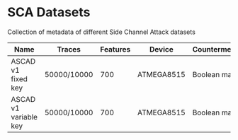 # SCA Datasets
Collection of metadata of different Side Channel Attack datasets

| Name | Traces | Features |Device | Countermeasures | Key | Aquisition | Papers | URL |
|---|---|---|---|---|---|---|---|---|
| ASCAD v1 fixed key |50000/10000|700| ATMEGA8515 | Boolean masking | fixed | EM |https://link.springer.com/article/10.1007/s13389-019-00220-8 | https://github.com/ANSSI-FR/ASCAD/tree/master/ATMEGA_AES_v1/ATM_AES_v1_fixed_key  | 
| ASCAD v1 variable key |50000/10000|700| ATMEGA8515 | Boolean masking | variable | EM |https://link.springer.com/article/10.1007/s13389-019-00220-8 |https://github.com/ANSSI-FR/ASCAD/tree/410b92bab3bc69502b43c5cc9ccdec74794870be/ATMEGA_AES_v1/ATM_AES_v1_variable_key|

